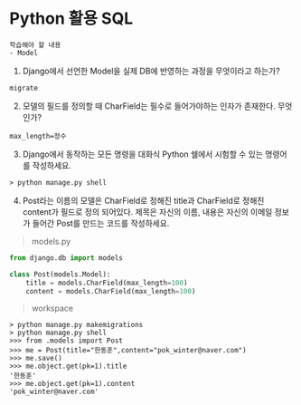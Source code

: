 # Python 활용 SQL

```
학습해야 할 내용
- Model
```

1. Django에서 선언한 Model을 실제 DB에 반영하는 과정을 무엇이라고 하는가?

`migrate`

2. 모델의 필드를 정의할 때 CharField는 필수로 들어가야하는 인자가 존재한다. 무엇인가?

`max_length=정수`

3. Django에서 동작하는 모든 명령을 대화식 Python 쉘에서 시험할 수 있는 명령어를 작성하세요.

```shell
> python manage.py shell
```

4. Post라는 이름의 모델은 CharField로 정해진 title과 CharField로 정해진 content가 필드로 정의 되어있다. 제목은 자신의 이름, 내용은 자신의 이메일 정보가 들어간 Post를 만드는 코드를 작성하세요.

> models.py

```python
from django.db import models

class Post(models.Model):
    title = models.CharField(max_length=100)
    content = models.CharField(max_length=100)
```

> workspace

```shell
> python manage.py makemigrations
> python manage.py shell
>>> from .models import Post
>>> me = Post(title="한동훈",content="pok_winter@naver.com")
>>> me.save()
>>> me.object.get(pk=1).title
'한동훈'
>>> me.object.get(pk=1).content
'pok_winter@naver.com'
```